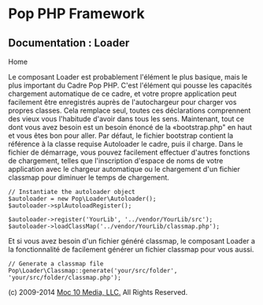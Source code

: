Pop PHP Framework
=================

Documentation : Loader
----------------------

Home

Le composant Loader est probablement l'élément le plus basique, mais le
plus important du Cadre Pop PHP. C'est l'élément qui pousse les
capacités chargement automatique de ce cadre, et votre propre
application peut facilement être enregistrés auprès de l'autochargeur
pour charger vos propres classes. Cela remplace seul, toutes ces
déclarations comprennent des vieux vous l'habitude d'avoir dans tous les
sens. Maintenant, tout ce dont vous avez besoin est un besoin énoncé de
la «bootstrap.php" en haut et vous êtes bon pour aller. Par défaut, le
fichier bootstrap contient la référence à la classe requise Autoloader
le cadre, puis il charge. Dans le fichier de démarrage, vous pouvez
facilement effectuer d'autres fonctions de chargement, telles que
l'inscription d'espace de noms de votre application avec le chargeur
automatique ou le chargement d'un fichier classmap pour diminuer le
temps de chargement.

    // Instantiate the autoloader object
    $autoloader = new Pop\Loader\Autoloader();
    $autoloader->splAutoloadRegister();

    $autoloader->register('YourLib', '../vendor/YourLib/src');
    $autoloader->loadClassMap('../vendor/YourLib/classmap.php');

Et si vous avez besoin d'un fichier généré classmap, le composant Loader
a la fonctionnalité de facilement générer un fichier classmap pour vous
aussi.

    // Generate a classmap file
    Pop\Loader\Classmap::generate('your/src/folder', 'your/src/folder/classmap.php');

\(c) 2009-2014 [Moc 10 Media, LLC.](http://www.moc10media.com) All
Rights Reserved.
